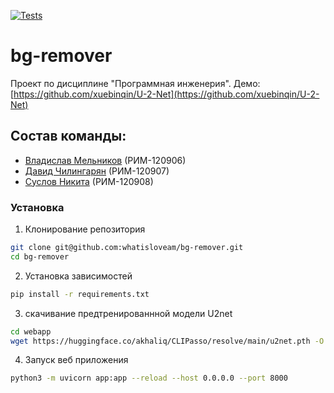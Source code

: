 [![Tests](https://github.com/whatisloveam/bg-remover/actions/workflows/python-app.yml/badge.svg)](https://github.com/whatisloveam/bg-remover/actions/workflows/python-app.yml)
# bg-remover
Проект по дисциплине "Программная инженерия".
Демо: [https://github.com/xuebinqin/U-2-Net](https://github.com/xuebinqin/U-2-Net)
## Состав команды:
* [Владислав Мельников](https://github.com/whatisloveam) (РИМ-120906)
* [Давид Чилингарян](https://github.com/DavidChili34) (РИМ-120907)
* [Суслов Никита](https://github.com/SSLV90) (РИМ-120908)

### Установка
1. Клонирование репозитория
```bash
git clone git@github.com:whatisloveam/bg-remover.git
cd bg-remover
```

2. Установка зависимостей
```bash
pip install -r requirements.txt
```


3. скачивание предтренированнной модели U2net
```bash
cd webapp
wget https://huggingface.co/akhaliq/CLIPasso/resolve/main/u2net.pth -O ./ckpt/u2net.pth
```


4. Запуск веб приложения
```bash
python3 -m uvicorn app:app --reload --host 0.0.0.0 --port 8000
```
